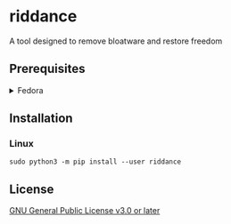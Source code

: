# riddance

A tool designed to remove bloatware and restore freedom

## Prerequisites

<details>

<summary>Fedora</summary>

### Fedora

**Python**

```
sudo dnf install python3
```

**pip**

```
sudo dnf install python3-pip
```

</details>

## Installation

### Linux

```
sudo python3 -m pip install --user riddance
```

## License

[GNU General Public License v3.0 or later](COPYING)
